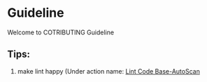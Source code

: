 # Guideline
Welcome to COTRIBUTING Guideline
## Tips:
1. make lint happy (Under action name: [Lint Code Base-AutoScan](https://github.com/HenrySoftwareStudio/MathUIEngine/actions/workflows/QATool-AutoScan.yml)
